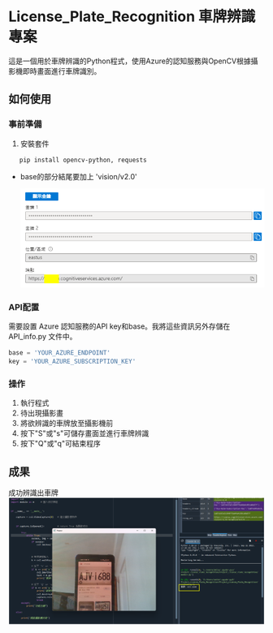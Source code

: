 # License_Plate_Recognition 車牌辨識專案
這是一個用於車牌辨識的Python程式，使用Azure的認知服務與OpenCV根據攝影機即時畫面進行車牌識別。

## 如何使用
### 事前準備

1. 安裝套件
```bash
   pip install opencv-python, requests
```

- base的部分結尾要加上 'vision/v2.0'
  
  ![image](./images/base_notice.png)

### API配置
需要設置 Azure 認知服務的API key和base。我將這些資訊另外存儲在 API_info.py 文件中。
```python
base = 'YOUR_AZURE_ENDPOINT'
key = 'YOUR_AZURE_SUBSCRIPTION_KEY'
```

### 操作
1. 執行程式
2. 待出現攝影畫
3. 將欲辨識的車牌放至攝影機前
4. 按下"S"或"s"可儲存畫面並進行車牌辨識
5. 按下"Q"或"q"可結束程序

## 成果
成功辨識出車牌
  ![image](./images/demo.png)
